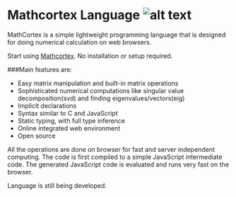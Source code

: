 Mathcortex Language  ![alt text](http://mathcortex.com/images/cortexicon.png)
=
MathCortex is a simple lightweight programming language that is designed for doing numerical calculation on web browsers. 


Start using [Mathcortex](http://mathcortex.com/). No installation or setup required.

###Main features are:
- Easy matrix manipulation and built-in matrix operations
- Sophisticated numerical computations like singular value decomposition(svd) and finding eigenvalues/vectors(eig)
- Implicit declarations
- Syntax similar to C and JavaScript
- Static typing, with full type inference
- Online integrated web environment
- Open source 

All the operations are done on browser for fast and server independent computing. The code is first compiled to a simple JavaScript intermediate code. The generated JavaScript code is evaluated and runs very fast on the browser.

Language is still being developed. 


